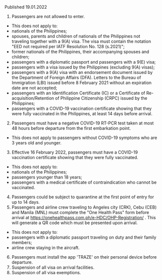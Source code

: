 Published 19.01.2022
1. Passengers are not allowed to enter.
- This does not apply to:
- nationals of the Philippines;
- spouses, parents and children of nationals of the Philippines not traveling together with a 9(A) visa. The visa must contain the notation "EED not required per IATF Resolution No. 128 (s.2021)";
- former nationals of the Philippines, their accompanying spouses and children;
- passengers with a diplomatic passport and passengers with a 9(E) visa;
- passengers with a visa issued by the Philippines (excluding 9(A) visas);
- passengers with a 9(A) visa with an endorsement document issued by the Department of Foreign Affairs (DFA). Letters to the Bureau of Immigration (LBI) issued before 8 February 2021 without an expiration date are not accepted;
- passengers with an Identification Certificate (IC) or a Certificate of Re-acquisition/Retention of Philippine Citizenship (CRPC) issued by the Philippines;
- passengers with a COVID-19 vaccination certificate showing that they were fully vaccinated in the Philippines, at least 14 days before arrival.
2. Passengers must have a negative COVID-19 RT-PCR test taken at most 48 hours before departure from the first embarkation point.
- This does not apply to passengers without COVID-19 symptoms who are 3 years old and younger.
3. Effective 16 February 2022, passengers must have a COVID-19 vaccination certificate showing that they were fully vaccinated.
- This does not apply to:
- nationals of the Philippines;
- passengers younger than 18 years;
- passengers with a medical certificate of contraindication who cannot be vaccinated.
4. Passengers could be subject to quarantine at the first point of entry for up to 14 days.
5. Passengers and airline crew traveling to Angeles city (CRK), Cebu (CEB) and Manila (MNL) must complete the "One Health Pass" form before arrival at <a href="https://onehealthpass.com.ph/e-HDC/OHP-Registration/">https://onehealthpass.com.ph/e-HDC/OHP-Registration/</a> . This will generate a QR code which must be presented upon arrival.
- This does not apply to:
- passengers with a diplomatic passport traveling on duty and their family members;
- airline crew staying in the aircraft.
6. Passengers must install the app 'TRAZE' on their personal device before departure.
7. Suspension of all visa on arrival facilities.
8. Suspension of all visa exemptions.